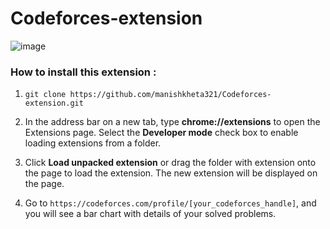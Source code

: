 # Codeforces-extension
 ![image](https://user-images.githubusercontent.com/63600889/132133065-5fc322f3-5a81-479f-a1c7-b9d4b1faae32.png)



<h3>How to install this extension : </h3>

1. `git clone https://github.com/manishkheta321/Codeforces-extension.git`


2. In the address bar on a new tab, type **chrome://extensions** to open the Extensions page. Select the **Developer mode** check box to enable loading extensions from a folder.

3. Click **Load unpacked extension** or drag the folder with extension onto the page to load the extension. The new extension will be displayed on the page.

4. Go to `https://codeforces.com/profile/[your_codeforces_handle]`, and you will see a bar chart with details of your solved problems.
 

